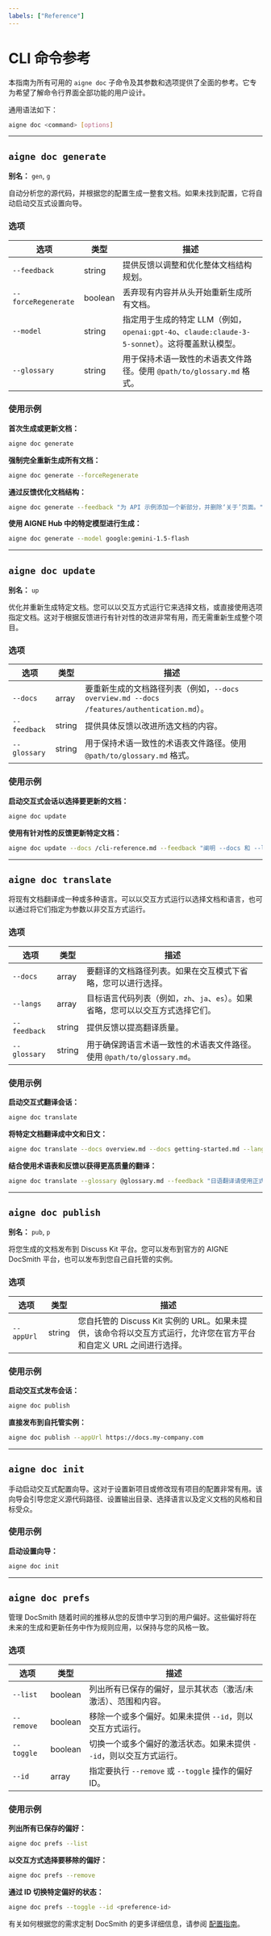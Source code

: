 ```yaml
---
labels: ["Reference"]
---
```


# CLI 命令参考

本指南为所有可用的 `aigne doc` 子命令及其参数和选项提供了全面的参考。它专为希望了解命令行界面全部功能的用户设计。

通用语法如下：

```bash
aigne doc <command> [options]
```

---

## `aigne doc generate`

**别名：** `gen`, `g`

自动分析您的源代码，并根据您的配置生成一整套文档。如果未找到配置，它将自动启动交互式设置向导。

### 选项

| 选项 | 类型 | 描述 |
|---|---|---|
| `--feedback` | string | 提供反馈以调整和优化整体文档结构规划。 |
| `--forceRegenerate` | boolean | 丢弃现有内容并从头开始重新生成所有文档。 |
| `--model` | string | 指定用于生成的特定 LLM（例如，`openai:gpt-4o`、`claude:claude-3-5-sonnet`）。这将覆盖默认模型。 |
| `--glossary` | string | 用于保持术语一致性的术语表文件路径。使用 `@path/to/glossary.md` 格式。 |

### 使用示例

**首次生成或更新文档：**
```bash
aigne doc generate
```

**强制完全重新生成所有文档：**
```bash
aigne doc generate --forceRegenerate
```

**通过反馈优化文档结构：**
```bash
aigne doc generate --feedback "为 API 示例添加一个新部分，并删除‘关于’页面。"
```

**使用 AIGNE Hub 中的特定模型进行生成：**
```bash
aigne doc generate --model google:gemini-1.5-flash
```

---

## `aigne doc update`

**别名：** `up`

优化并重新生成特定文档。您可以以交互方式运行它来选择文档，或直接使用选项指定文档。这对于根据反馈进行有针对性的改进非常有用，而无需重新生成整个项目。

### 选项

| 选项 | 类型 | 描述 |
|---|---|---|
| `--docs` | array | 要重新生成的文档路径列表（例如，`--docs overview.md --docs /features/authentication.md`）。 |
| `--feedback` | string | 提供具体反馈以改进所选文档的内容。 |
| `--glossary` | string | 用于保持术语一致性的术语表文件路径。使用 `@path/to/glossary.md` 格式。 |

### 使用示例

**启动交互式会话以选择要更新的文档：**
```bash
aigne doc update
```

**使用有针对性的反馈更新特定文档：**
```bash
aigne doc update --docs /cli-reference.md --feedback "阐明 --docs 和 --langs 选项之间的区别。"
```

---

## `aigne doc translate`

将现有文档翻译成一种或多种语言。可以以交互方式运行以选择文档和语言，也可以通过将它们指定为参数以非交互方式运行。

### 选项

| 选项 | 类型 | 描述 |
|---|---|---|
| `--docs` | array | 要翻译的文档路径列表。如果在交互模式下省略，您可以进行选择。 |
| `--langs` | array | 目标语言代码列表（例如，`zh`、`ja`、`es`）。如果省略，您可以以交互方式选择它们。 |
| `--feedback` | string | 提供反馈以提高翻译质量。 |
| `--glossary` | string | 用于确保跨语言术语一致性的术语表文件路径。使用 `@path/to/glossary.md`。 |

### 使用示例

**启动交互式翻译会话：**
```bash
aigne doc translate
```

**将特定文档翻译成中文和日文：**
```bash
aigne doc translate --docs overview.md --docs getting-started.md --langs zh --langs ja
```

**结合使用术语表和反馈以获得更高质量的翻译：**
```bash
aigne doc translate --glossary @glossary.md --feedback "日语翻译请使用正式语言。"
```

---

## `aigne doc publish`

**别名：** `pub`, `p`

将您生成的文档发布到 Discuss Kit 平台。您可以发布到官方的 AIGNE DocSmith 平台，也可以发布到您自己自托管的实例。

### 选项

| 选项 | 类型 | 描述 |
|---|---|---|
| `--appUrl` | string | 您自托管的 Discuss Kit 实例的 URL。如果未提供，该命令将以交互方式运行，允许您在官方平台和自定义 URL 之间进行选择。 |

### 使用示例

**启动交互式发布会话：**
```bash
aigne doc publish
```

**直接发布到自托管实例：**
```bash
aigne doc publish --appUrl https://docs.my-company.com
```

---

## `aigne doc init`

手动启动交互式配置向导。这对于设置新项目或修改现有项目的配置非常有用。该向导会引导您定义源代码路径、设置输出目录、选择语言以及定义文档的风格和目标受众。

### 使用示例

**启动设置向导：**
```bash
aigne doc init
```

---

## `aigne doc prefs`

管理 DocSmith 随着时间的推移从您的反馈中学习到的用户偏好。这些偏好将在未来的生成和更新任务中作为规则应用，以保持与您的风格一致。

### 选项

| 选项 | 类型 | 描述 |
|---|---|---|
| `--list` | boolean | 列出所有已保存的偏好，显示其状态（激活/未激活）、范围和内容。 |
| `--remove` | boolean | 移除一个或多个偏好。如果未提供 `--id`，则以交互方式运行。 |
| `--toggle` | boolean | 切换一个或多个偏好的激活状态。如果未提供 `--id`，则以交互方式运行。 |
| `--id` | array | 指定要执行 `--remove` 或 `--toggle` 操作的偏好 ID。 |

### 使用示例

**列出所有已保存的偏好：**
```bash
aigne doc prefs --list
```

**以交互方式选择要移除的偏好：**
```bash
aigne doc prefs --remove
```

**通过 ID 切换特定偏好的状态：**
```bash
aigne doc prefs --toggle --id <preference-id>
```

有关如何根据您的需求定制 DocSmith 的更多详细信息，请参阅 [配置指南](./configuration.md)。
